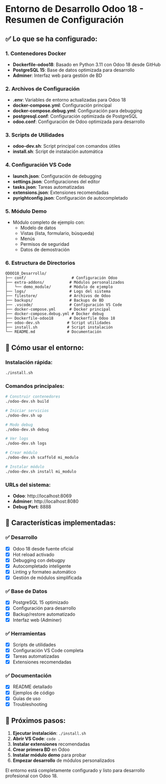 # Entorno de Desarrollo Odoo 18 - Resumen de Configuración

## ✅ Lo que se ha configurado:

### 1. **Contenedores Docker**

- **Dockerfile-odoo18**: Basado en Python 3.11 con Odoo 18 desde GitHub
- **PostgreSQL 15**: Base de datos optimizada para desarrollo
- **Adminer**: Interfaz web para gestión de BD

### 2. **Archivos de Configuración**

- **.env**: Variables de entorno actualizadas para Odoo 18
- **docker-compose.yml**: Configuración principal
- **docker-compose.debug.yml**: Configuración para debugging
- **postgresql.conf**: Configuración optimizada de PostgreSQL
- **odoo.conf**: Configuración de Odoo optimizada para desarrollo

### 3. **Scripts de Utilidades**

- **odoo-dev.sh**: Script principal con comandos útiles
- **install.sh**: Script de instalación automática

### 4. **Configuración VS Code**

- **launch.json**: Configuración de debugging
- **settings.json**: Configuraciones del editor
- **tasks.json**: Tareas automatizadas
- **extensions.json**: Extensiones recomendadas
- **pyrightconfig.json**: Configuración de autocompletado

### 5. **Módulo Demo**

- Módulo completo de ejemplo con:
  - Modelo de datos
  - Vistas (lista, formulario, búsqueda)
  - Menús
  - Permisos de seguridad
  - Datos de demostración

### 6. **Estructura de Directorios**

```
ODOO18_Desarrollo/
├── conf/                    # Configuración Odoo
├── extra-addons/           # Módulos personalizados
│   └── demo_module/        # Módulo de ejemplo
├── logs/                   # Logs del sistema
├── filestore/              # Archivos de Odoo
├── backups/                # Backups de BD
├── .vscode/                # Configuración VS Code
├── docker-compose.yml      # Docker principal
├── docker-compose.debug.yml # Docker debug
├── Dockerfile-odoo18       # Dockerfile Odoo 18
├── odoo-dev.sh            # Script utilidades
├── install.sh             # Script instalación
└── README.md              # Documentación
```

## 🚀 Cómo usar el entorno:

### Instalación rápida:

```bash
./install.sh
```

### Comandos principales:

```bash
# Construir contenedores
./odoo-dev.sh build

# Iniciar servicios
./odoo-dev.sh up

# Modo debug
./odoo-dev.sh debug

# Ver logs
./odoo-dev.sh logs

# Crear módulo
./odoo-dev.sh scaffold mi_modulo

# Instalar módulo
./odoo-dev.sh install mi_modulo
```

### URLs del sistema:

- **Odoo**: http://localhost:8069
- **Adminer**: http://localhost:8080
- **Debug Port**: 8888

## 🔧 Características implementadas:

### ✅ Desarrollo

- [x] Odoo 18 desde fuente oficial
- [x] Hot reload activado
- [x] Debugging con debugpy
- [x] Autocompletado inteligente
- [x] Linting y formateo automático
- [x] Gestión de módulos simplificada

### ✅ Base de Datos

- [x] PostgreSQL 15 optimizado
- [x] Configuración para desarrollo
- [x] Backup/restore automatizado
- [x] Interfaz web (Adminer)

### ✅ Herramientas

- [x] Scripts de utilidades
- [x] Configuración VS Code completa
- [x] Tareas automatizadas
- [x] Extensiones recomendadas

### ✅ Documentación

- [x] README detallado
- [x] Ejemplos de código
- [x] Guías de uso
- [x] Troubleshooting

## 🎯 Próximos pasos:

1. **Ejecutar instalación**: `./install.sh`
2. **Abrir VS Code**: `code .`
3. **Instalar extensiones** recomendadas
4. **Crear primera BD** en Odoo
5. **Instalar módulo demo** para probar
6. **Empezar desarrollo** de módulos personalizados

El entorno está completamente configurado y listo para desarrollo profesional con Odoo 18.
